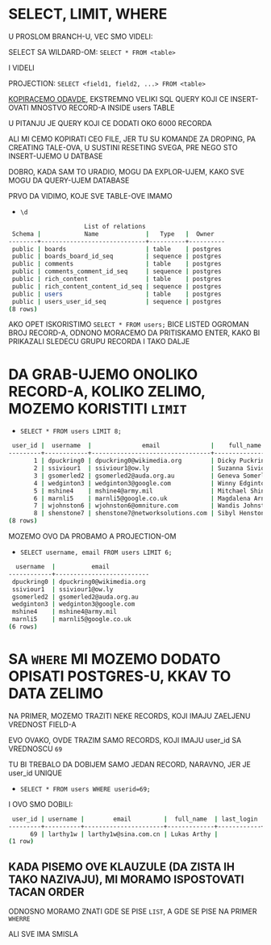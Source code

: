 # SELECT, LIMIT, WHERE

U PROSLOM BRANCH-U, VEC SMO VIDELI: 

SELECT SA WILDARD-OM: `SELECT * FROM <table>` 

I VIDELI

PROJECTION: `SELECT <field1, field2, ...> FROM <table>`

[KOPIRACEMO ODAVDE](sample-postgresql.sql), EKSTREMNO VELIKI SQL QUERY KOJI CE INSERT-OVATI MNOSTVO RECORD-A INSIDE users TABLE

U PITANJU JE QUERY KOJI CE DODATI OKO 6000 RECORDA

ALI MI CEMO KOPIRATI CEO FILE, JER TU SU KOMANDE ZA DROPING, PA CREATING TALE-OVA, U SUSTINI RESETING SVEGA, PRE NEGO STO INSERT-UJEMO U DATBASE

DOBRO, KADA SAM TO URADIO, MOGU DA EXPLOR-UJEM, KAKO SVE MOGU DA QUERY-UJEM DATABASE

PRVO DA VIDIMO, KOJE SVE TABLE-OVE IMAMO

- `\d`

```zsh
                     List of relations
 Schema |            Name             |   Type   |  Owner   
--------+-----------------------------+----------+----------
 public | boards                      | table    | postgres
 public | boards_board_id_seq         | sequence | postgres
 public | comments                    | table    | postgres
 public | comments_comment_id_seq     | sequence | postgres
 public | rich_content                | table    | postgres
 public | rich_content_content_id_seq | sequence | postgres
 public | users                       | table    | postgres
 public | users_user_id_seq           | sequence | postgres
(8 rows)

```

AKO OPET ISKORISTIMO `SELECT * FROM users;` BICE LISTED OGROMAN BROJ RECORD-A, ODNONO MORACEMO DA PRITISKAMO ENTER, KAKO BI PRIKAZALI SLEDECU GRUPU RECORDA I TAKO DALJE

# DA GRAB-UJEMO ONOLIKO RECORD-A, KOLIKO ZELIMO, MOZEMO KORISTITI `LIMIT`

- `SELECT * FROM users LIMIT 8;`

```zsh
 user_id |  username  |              email              |    full_name    |         last_login         |         created_on         
---------+------------+---------------------------------+-----------------+----------------------------+----------------------------
       1 | dpuckring0 | dpuckring0@wikimedia.org        | Dicky Puckring  |                            | 2021-06-04 14:11:16.481305
       2 | ssiviour1  | ssiviour1@ow.ly                 | Suzanna Siviour | 2021-06-09 14:11:16.481305 | 2021-06-08 14:11:16.481305
       3 | gsomerled2 | gsomerled2@auda.org.au          | Geneva Somerled |                            | 2021-06-07 14:11:16.481305
       4 | wedginton3 | wedginton3@google.com           | Winny Edginton  | 2021-06-06 14:11:16.481305 | 2021-06-05 14:11:16.481305
       5 | mshine4    | mshine4@army.mil                | Mitchael Shine  | 2021-06-04 14:11:16.481305 | 2021-06-03 14:11:16.481305
       6 | marnli5    | marnli5@google.co.uk            | Magdalena Arnli | 2021-06-02 14:11:16.481305 | 2021-06-01 14:11:16.481305
       7 | wjohnston6 | wjohnston6@omniture.com         | Wandis Johnston | 2021-05-25 14:11:16.481305 | 2021-05-30 14:11:16.481305
       8 | shenstone7 | shenstone7@networksolutions.com | Sibyl Henstone  | 2021-05-29 14:11:16.481305 | 2021-05-28 14:11:16.481305
(8 rows)
```

MOZEMO OVO DA PROBAMO A PROJECTION-OM

- `SELECT username, email FROM users LIMIT 6;`

```zsh
  username  |          email           
------------+--------------------------
 dpuckring0 | dpuckring0@wikimedia.org
 ssiviour1  | ssiviour1@ow.ly
 gsomerled2 | gsomerled2@auda.org.au
 wedginton3 | wedginton3@google.com
 mshine4    | mshine4@army.mil
 marnli5    | marnli5@google.co.uk
(6 rows)
```

# SA `WHERE` MI MOZEMO DODATO OPISATI POSTGRES-U, KKAV TO DATA ZELIMO

NA PRIMER, MOZEMO TRAZITI NEKE RECORDS, KOJI IMAJU ZAELJENU VREDNOST FIELD-A

EVO OVAKO, OVDE TRAZIM SAMO RECORDS, KOJI IMAJU user_id SA VREDNOSCU `69`

TU BI TREBALO DA DOBIJEM SAMO JEDAN RECORD, NARAVNO, JER JE user_id UNIQUE

- `SELECT * FROM users WHERE userid=69;`

I OVO SMO DOBILI:

```zsh
 user_id | username |        email         |  full_name  | last_login |         created_on         
---------+----------+----------------------+-------------+------------+----------------------------
      69 | larthy1w | larthy1w@sina.com.cn | Lukas Arthy |            | 2021-05-17 14:11:16.481305
(1 row)
```

## KADA PISEMO OVE KLAUZULE (DA ZISTA IH TAKO NAZIVAJU), MI MORAMO ISPOSTOVATI TACAN ORDER

ODNOSNO MORAMO ZNATI GDE SE PISE `LIST`, A GDE SE PISE NA PRIMER `WHERRE`

ALI SVE IMA SMISLA